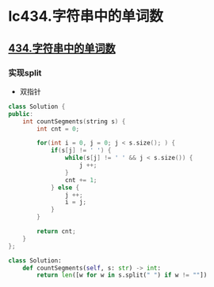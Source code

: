 # lc434.字符串中的单词数




## [434.字符串中的单词数](https://leetcode-cn.com/problems/number-of-segments-in-a-string/)

### 实现split

+ 双指针

``` cpp
class Solution {
public:
    int countSegments(string s) {
        int cnt = 0;

        for(int i = 0, j = 0; j < s.size(); ) {
            if(s[j] != ' ') {
                while(s[j] != ' ' && j < s.size()) {
                    j ++;
                }
                cnt += 1;
            } else {
                j ++;
                i = j;
            }
        }

        return cnt;
    }
};
```

``` python
class Solution:
    def countSegments(self, s: str) -> int:
        return len([w for w in s.split(" ") if w != ""])
```






